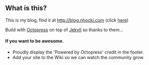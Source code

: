## What is this?

This is my blog, find it at http://blog.nhocki.com  (click [here](http://blog.nhocki.com))

Build with [Octopress](http://octopress.org/) on top of [Jekyll](https://github.com/mojombo/jekyll) so thanks to them...

#### If you want to be awesome.
- Proudly display the 'Powered by Octopress' credit in the footer.
- Add your site to the Wiki so we can watch the community grow.
